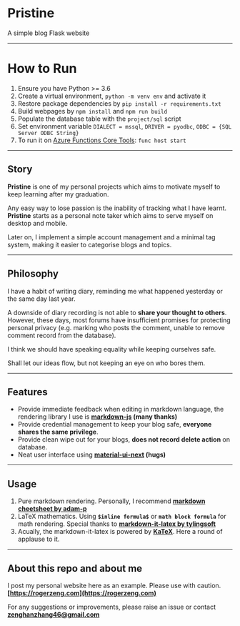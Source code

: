 # Pristine
A simple blog Flask website

---
# How to Run
1. Ensure you have Python >= 3.6
2. Create a virtual environment, `python -m venv env` and activate it
3. Restore package dependencies by `pip install -r requirements.txt`
4. Build webpages by `npm install` and `npm run build`
4. Populate the database table with the `project/sql` script
5. Set environment variable `DIALECT = mssql`, `DRIVER = pyodbc`, `ODBC = {SQL Server ODBC String}`
6. To run it on [Azure Functions Core Tools](https://github.com/Azure/azure-functions-core-tools): `func host start`

---
## Story
**Pristine** is one of my personal projects which aims to motivate myself to keep learning after my graduation.

Any easy way to lose passion is the inability of tracking what I have learnt. **Pristine** starts as a personal note taker which aims to serve myself on desktop and mobile.

Later on, I implement a simple account management and a minimal tag system, making it easier to categorise blogs and topics.

---
## Philosophy
I have a habit of writing diary, reminding me what happened yesterday or the same day last year.

A downside of diary recording is not able to **share your thought to others**. However, these days, most forums have insufficient promises for protecting personal privacy (e.g. marking who posts the comment, unable to remove comment record from the database).

I think we should have speaking equality while keeping ourselves safe.

Shall let our ideas flow, but not keeping an eye on who bores them.

---
## Features
- Provide immediate feedback when editing in markdown language, the rendering library I use is **[markdown-js](https://github.com/evilstreak/markdown-js) (many thanks)**
- Provide credential management to keep your blog safe, **everyone shares the same privilege**.
- Provide clean wipe out for your blogs, **does not record delete action** on database.
- Neat user interface using **[material-ui-next](https://material-ui-next.com/) (hugs)**

---
## Usage
1. Pure markdown rendering. Personally, I recommend **[markdown cheetsheet by adam-p](https://github.com/adam-p/markdown-here/wiki/Markdown-Cheatsheet)**
2. LaTeX mathematics. Using **`$inline formula$`** or **```math block formula```** for math rendering. Special thanks to **[markdown-it-latex by tylingsoft](https://github.com/tylingsoft/markdown-it-latex)**
3. Acually, the markdown-it-latex is powered by **[KaTeX](https://github.com/Khan/KaTeX)**. Here a round of applause to it.

---
## About this repo and about me
I post my personal website here as an example. Please use with caution. **[https://rogerzeng.com](https://rogerzeng.com)**

For any suggestions or improvements, please raise an issue or contact **[zenghanzhang46@gmail.com](mailto://zenghanzhang46@gmail.com)**
